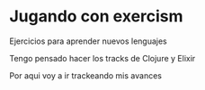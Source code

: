 # Jugando con exercism

Ejercicios para aprender nuevos lenguajes

Tengo pensado hacer los tracks de Clojure y Elixir

Por aqui voy a ir trackeando mis avances

